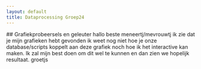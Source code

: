 ```yaml
---
layout: default
title: Dataprocessing Groep24
---
```

<head>
<script src="https://cdn.plot.ly/plotly-latest.min.js"></script>
</head>
## Grafiekprobeersels en geleuter
hallo beste meneertj/mevrouwtj ik zie dat je mijn grafieken hebt gevonden ik weet nog niet hoe je onze database/scripts koppelt aan deze grafiek noch hoe ik het interactive kan maken. Ik zal mijn best doen om dit wel te kunnen en dan zien we hopelijk resultaat. groetjs
<div id="tester" style="width:600px;height:600px;"></div>
<script>
	TESTER = document.getElementById('tester');
	Plotly.plot( TESTER, [{
	x: [1, 2, 3, 4, 5],
	y: [1, 2, 4, 8, 16] }], {
	margin: { t: 0 } } );
</script>

<div id="myDiv" style="width:600px;height:600px;"></div>
<script>
var trace1 = {
  x: [1, 2, 3, 4],
  y: [10, 15, 13, 17],
  type: 'scatter',
  name: 'Scatter'
};

var trace2 = {
  x: [1, 2, 3, 4],
  y: [16, 5, 11, 9],
  type: 'scatter',
  name: 'chilisaus op kapsalon'
};

var layout = {
  title: 'Title of the Graph',
  xaxis: {
    title: 'x-axis title'
  },
  yaxis: {
    title: 'y-axis title'
  }
};

var data = [trace1, trace2];

Plotly.newPlot('myDiv', data, layout);
</script>

<div id="myCSV" style="width:600px;height:"600px";></div>
<script>
function makeplot() {
  Plotly.d3.csv("https://raw.githubusercontent.com/plotly/datasets/master/2014_apple_stock.csv", function(data){ processData(data) } );

};

function processData(allRows) {

  console.log(allRows);
  var x = [], y = [], standard_deviation = [];

  for (var i=0; i<allRows.length; i++) {
    row = allRows[i];
    x.push( row['AAPL_x'] );
    y.push( row['AAPL_y'] );
  }
  console.log( 'X',x, 'Y',y, 'SD',standard_deviation );
  makePlotly( x, y, standard_deviation );
}

function makePlotly( x, y, standard_deviation ){
  var plotDiv = document.getElementById("plot");
  var traces = [{
    x: x,
    y: y
  }];

  Plotly.newPlot('myCSV', traces,
    {title: 'Plotting CSV data from AJAX call'});
};
  makeplot();
</script>
